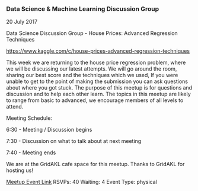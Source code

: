### Data Science & Machine Learning Discussion Group
20 July 2017

Data Science Discussion Group - House Prices: Advanced Regression Techniques

https://www.kaggle.com/c/house-prices-advanced-regression-techniques

This week we are returning to the house price regression problem, where we will be discussing our latest attempts. We will go around the room, sharing our best score and the techniques which we used, If you were unable to get to the point of making the submission you can ask questions about where you got stuck. The purpose of this meetup is for questions and discussion and to help each other learn. The topics in this meetup are likely to range from basic to advanced, we encourage members of all levels to attend.

Meeting Schedule:

6:30 - Meeting / Discussion begins

7:30 - Discussion on what to talk about at next meeting

7:40 - Meeting ends

We are at the GridAKL cafe space for this meetup. Thanks to GridAKL for hosting us!

[Meetup Event Link](https://www.meetup.com/Data-Science-Discussion-Auckland/events/240312618)
RSVPs: 40
Waiting: 4
Event Type: physical
